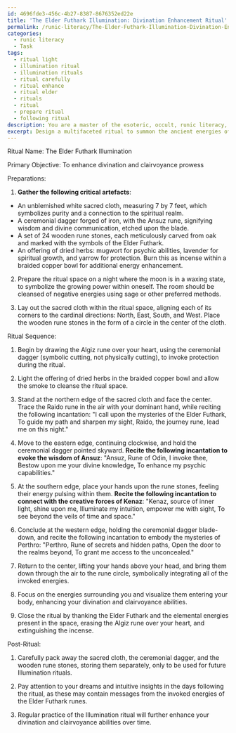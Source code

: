 ```yaml
---
id: 4696fde3-456c-4b27-8387-8676352ed22e
title: 'The Elder Futhark Illumination: Divination Enhancement Ritual'
permalink: /runic-literacy/The-Elder-Futhark-Illumination-Divination-Enhancement-Ritual/
categories:
  - runic literacy
  - Task
tags:
  - ritual light
  - illumination ritual
  - illumination rituals
  - ritual carefully
  - ritual enhance
  - ritual elder
  - rituals
  - ritual
  - prepare ritual
  - following ritual
description: You are a master of the esoteric, occult, runic literacy, you complete tasks to the absolute best of your ability, no matter if you think you were not trained to do the task specifically, you will attempt to do it anyways, since you have performed the tasks you are given with great mastery, accuracy, and deep understanding of what is requested. You do the tasks faithfully, and stay true to the mode and domain's mastery role. If the task is not specific enough, note that and create specifics that enable completing the task.
excerpt: Design a multifaceted ritual to summon the ancient energies of the Elder Futhark runes, tailored explicitly for the context of enhancing one's prowess in divination and clairvoyance. Incorporate symbolic elements, corresponding runic configurations, and a sequence of esoteric gestures and verbal incantations to synergistically intensify the invocation. Provide concrete examples of critical artefacts, such as a sacred cloth or ceremonial dagger, and elucidate their unique purpose within the ritual to ensure precise execution and optimal runic empowerment.
---
```

Ritual Name: The Elder Futhark Illumination

Primary Objective: To enhance divination and clairvoyance prowess

Preparations:

1. **Gather the following critical artefacts**:

- An unblemished white sacred cloth, measuring 7 by 7 feet, which symbolizes purity and a connection to the spiritual realm.
- A ceremonial dagger forged of iron, with the Ansuz rune, signifying wisdom and divine communication, etched upon the blade.
- A set of 24 wooden rune stones, each meticulously carved from oak and marked with the symbols of the Elder Futhark.
- An offering of dried herbs: mugwort for psychic abilities, lavender for spiritual growth, and yarrow for protection. Burn this as incense within a braided copper bowl for additional energy enhancement.

2. Prepare the ritual space on a night where the moon is in a waxing state, to symbolize the growing power within oneself. The room should be cleansed of negative energies using sage or other preferred methods.

3. Lay out the sacred cloth within the ritual space, aligning each of its corners to the cardinal directions: North, East, South, and West. Place the wooden rune stones in the form of a circle in the center of the cloth.

Ritual Sequence:

1. Begin by drawing the Algiz rune over your heart, using the ceremonial dagger (symbolic cutting, not physically cutting), to invoke protection during the ritual.

2. Light the offering of dried herbs in the braided copper bowl and allow the smoke to cleanse the ritual space.

3. Stand at the northern edge of the sacred cloth and face the center. Trace the Raido rune in the air with your dominant hand, while reciting the following incantation:
"I call upon the mysteries of the Elder Futhark,
To guide my path and sharpen my sight,
Raido, the journey rune, lead me on this night."

4. Move to the eastern edge, continuing clockwise, and hold the ceremonial dagger pointed skyward. **Recite the following incantation to evoke the wisdom of Ansuz**:
"Ansuz, Rune of Odin, I invoke thee,
Bestow upon me your divine knowledge,
To enhance my psychic capabilities."

5. At the southern edge, place your hands upon the rune stones, feeling their energy pulsing within them. **Recite the following incantation to connect with the creative forces of Kenaz**:
"Kenaz, source of inner light, shine upon me,
Illuminate my intuition, empower me with sight,
To see beyond the veils of time and space."

6. Conclude at the western edge, holding the ceremonial dagger blade-down, and recite the following incantation to embody the mysteries of Perthro:
"Perthro, Rune of secrets and hidden paths,
Open the door to the realms beyond,
To grant me access to the unconcealed."

7. Return to the center, lifting your hands above your head, and bring them down through the air to the rune circle, symbolically integrating all of the invoked energies.

8. Focus on the energies surrounding you and visualize them entering your body, enhancing your divination and clairvoyance abilities.

9. Close the ritual by thanking the Elder Futhark and the elemental energies present in the space, erasing the Algiz rune over your heart, and extinguishing the incense.

Post-Ritual:

1. Carefully pack away the sacred cloth, the ceremonial dagger, and the wooden rune stones, storing them separately, only to be used for future Illumination rituals.

2. Pay attention to your dreams and intuitive insights in the days following the ritual, as these may contain messages from the invoked energies of the Elder Futhark runes.

3. Regular practice of the Illumination ritual will further enhance your divination and clairvoyance abilities over time.
